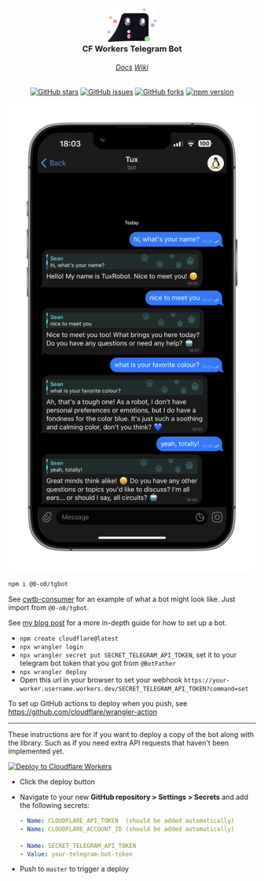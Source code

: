 <h3 align="center">
<img src="https://raw.githubusercontent.com/0-o0/tgbot/master/assets/logo.png" width="100" />
<br/>
CF Workers Telegram Bot
<br/>
</h3>

<h6 align="center">
  <a href="https://0-o0.github.io/cf-workers-telegram-bot/">Docs</a>
  <a href="https://github.com/0-o0/tgbot/wiki">Wiki</a>
</h6>

<p align="center">
<a href="https://github.com/0-o0/tgbot/stargazers">  <img src="https://img.shields.io/github/stars/0-o0/tgbot?style=for-the-badge&logo=starship&color=111111&logoColor=ffffff&labelColor=000000" alt="GitHub stars"/></a>
<a href="https://github.com/0-o0/tgbot/issues">
  <img src="https://img.shields.io/github/issues/0-o0/tgbot?style=for-the-badge&logo=gitbook&color=111111&logoColor=ffffff&labelColor=000000" alt="GitHub issues"/></a>
<a href="https://github.com/0-o0/tgbot">  <img src="https://img.shields.io/github/forks/0-o0/tgbot?style=for-the-badge&logo=git&color=111111&logoColor=ffffff&labelColor=000000" alt="GitHub forks"/></a>
<a href="https://www.npmjs.com/package/@0-o0/tgbot">  <img src="https://img.shields.io/npm/v/@0-o0/tgbot?style=for-the-badge&logo=npm&color=111111&logoColor=ffffff&labelColor=000000" alt="npm version" /></a>
</p>

![screenshot of cf-workers-telegram-bot](https://raw.githubusercontent.com/0-o0/tgbot/master/assets/screenshot.png)

```sh
npm i @0-o0/tgbot
```

See [cwtb-consumer](https://github.com/0-o0/cwtb-consumer) for an example of what a bot might look like. Just import from `@0-o0/tgbot`.

See [my blog post](https://seanbehan.ca/posts/cf-workers-telegram-bot) for a more in-depth guide for how to set up a bot.

- `npm create cloudflare@latest`
- `npx wrangler login`
- `npx wrangler secret put SECRET_TELEGRAM_API_TOKEN`, set it to your telegram bot token that you got from `@BotFather`
- `npx wrangler deploy`
- Open this url in your browser to set your webhook `https://your-worker.username.workers.dev/SECRET_TELEGRAM_API_TOKEN?command=set`

To set up GitHub actions to deploy when you push, see https://github.com/cloudflare/wrangler-action

---

These instructions are for if you want to deploy a copy of the bot along with
the library. Such as if you need extra API requests that haven't been
implemented yet.

[![Deploy to Cloudflare Workers](https://deploy.workers.cloudflare.com/button)](https://deploy.workers.cloudflare.com/?url=https://github.com/0-o0/tgbot)

- Click the deploy button
- Navigate to your new **GitHub repository &gt; Settings &gt; Secrets** and add the following secrets:

  ```yaml
  - Name: CLOUDFLARE_API_TOKEN  (should be added automatically)
  - Name: CLOUDFLARE_ACCOUNT_ID (should be added automatically)

  - Name: SECRET_TELEGRAM_API_TOKEN
  - Value: your-telegram-bot-token
  ```

- Push to `master` to trigger a deploy

